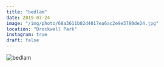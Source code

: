 ```yaml
---
title: "bedlam"
date: 2019-07-24
image: "/img/photo/68a3611b02d4017ea6ac2e9e3780de24.jpg"
location: "Brockwell Park"
instagram: true
draft: false
---
```


![bedlam](/img/photo/68a3611b02d4017ea6ac2e9e3780de24.jpg)
